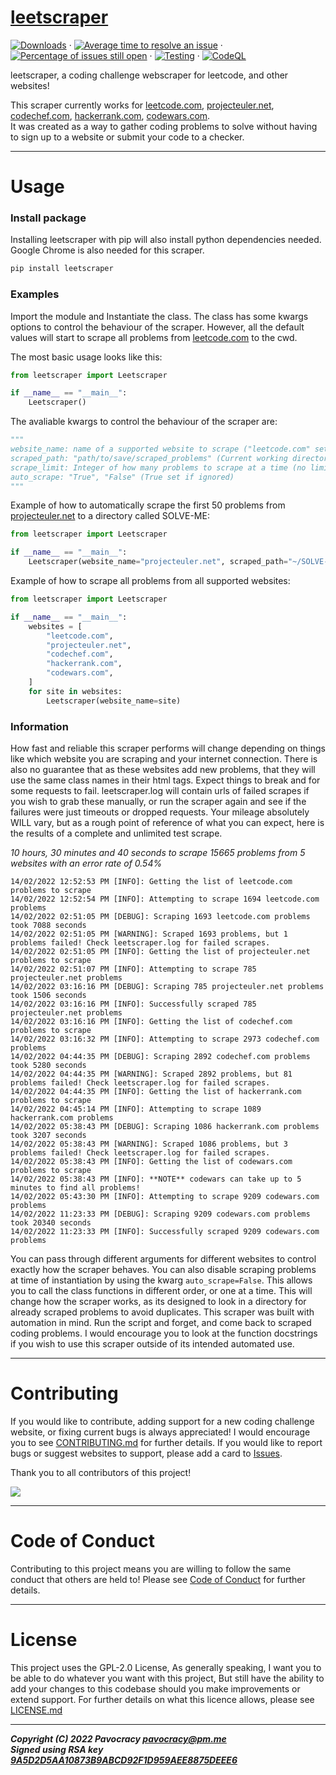 # [leetscraper](https://pypi.org/project/leetscraper/ "leetscraper on pypi")  
[![Downloads](https://pepy.tech/badge/leetscraper)](https://pepy.tech/project/leetscraper "Total downloads from pypi") &middot; [![Average time to resolve an issue](http://isitmaintained.com/badge/resolution/pavocracy/leetscraper.svg)](http://isitmaintained.com/project/pavocracy/leetscraper "Average time to resolve an issue") &middot; [![Percentage of issues still open](http://isitmaintained.com/badge/open/pavocracy/leetscraper.svg)](http://isitmaintained.com/project/pavocracy/leetscraper "Percentage of issues still open") &middot; [![Testing](https://github.com/Pavocracy/leetscraper/actions/workflows/run_tests.yml/badge.svg)](https://github.com/Pavocracy/leetscraper/actions/workflows/run_tests.yml) &middot; [![CodeQL](https://github.com/Pavocracy/leetscraper/actions/workflows/codeql-analysis.yml/badge.svg)](https://github.com/Pavocracy/leetscraper/actions/workflows/codeql-analysis.yml)  
  
leetscraper, a coding challenge webscraper for leetcode, and other websites!  
  
This scraper currently works for 
[leetcode.com](https://leetcode.com "leetcode website"), 
[projecteuler.net](https://projecteuler.net "projecteuler website"), 
[codechef.com](https://codechef.com "codechef website"), 
[hackerrank.com](https://hackerrank.com "hackerrank website"),
[codewars.com](https://codewars.com "codewars website").  
It was created as a way to gather coding problems to solve without having to sign up to a website or submit your code to a checker.

***

# Usage
  
### Install package

Installing leetscraper with pip will also install python dependencies needed. Google Chrome is also needed for this scraper.
```python
pip install leetscraper
```

### Examples

Import the module and Instantiate the class. The class has some kwargs options to control the behaviour of the scraper.
However, all the default values will start to scrape all problems from [leetcode.com](https://leetcode.com "leetcode website") to the cwd.
  
The most basic usage looks like this:
```python
from leetscraper import Leetscraper

if __name__ == "__main__":
    Leetscraper()
```

The avaliable kwargs to control the behaviour of the scraper are:
```python
"""
website_name: name of a supported website to scrape ("leetcode.com" set if ignored)
scraped_path: "path/to/save/scraped_problems" (Current working directory set if ignored)
scrape_limit: Integer of how many problems to scrape at a time (no limit set if ignored)
auto_scrape: "True", "False" (True set if ignored)
"""
```

Example of how to automatically scrape the first 50 problems from [projecteuler.net](https://projecteuler.net "project euler website") to a directory called SOLVE-ME:
```python
from leetscraper import Leetscraper

if __name__ == "__main__":
    Leetscraper(website_name="projecteuler.net", scraped_path="~/SOLVE-ME", scrape_limit=50)
```

Example of how to scrape all problems from all supported websites:
```python
from leetscraper import Leetscraper

if __name__ == "__main__":
    websites = [
        "leetcode.com",
        "projecteuler.net",
        "codechef.com",
        "hackerrank.com",
        "codewars.com",
    ]
    for site in websites:
        Leetscraper(website_name=site)
```

### Information

How fast and reliable this scraper performs will change depending on things like which website you are scraping and your internet connection. 
There is also no guarantee that as these websites add new problems, that they will use the same class names in their html tags. Expect things 
to break and for some requests to fail. leetscraper.log will contain urls of failed scrapes if you wish to grab these manually, or run the scraper
again and see if the failures were just timeouts or dropped requests. Your mileage absolutely WILL vary, but as a rough point of reference of what you can expect, here is the results of a complete and unlimited test scrape.  
  
 *10 hours, 30 minutes and 40 seconds to scrape 15665 problems from 5 websites with an error rate of 0.54%*
```
14/02/2022 12:52:53 PM [INFO]: Getting the list of leetcode.com problems to scrape
14/02/2022 12:52:54 PM [INFO]: Attempting to scrape 1694 leetcode.com problems
14/02/2022 02:51:05 PM [DEBUG]: Scraping 1693 leetcode.com problems took 7088 seconds
14/02/2022 02:51:05 PM [WARNING]: Scraped 1693 problems, but 1 problems failed! Check leetscraper.log for failed scrapes.
14/02/2022 02:51:05 PM [INFO]: Getting the list of projecteuler.net problems to scrape
14/02/2022 02:51:07 PM [INFO]: Attempting to scrape 785 projecteuler.net problems
14/02/2022 03:16:16 PM [DEBUG]: Scraping 785 projecteuler.net problems took 1506 seconds
14/02/2022 03:16:16 PM [INFO]: Successfully scraped 785 projecteuler.net problems
14/02/2022 03:16:16 PM [INFO]: Getting the list of codechef.com problems to scrape
14/02/2022 03:16:32 PM [INFO]: Attempting to scrape 2973 codechef.com problems
14/02/2022 04:44:35 PM [DEBUG]: Scraping 2892 codechef.com problems took 5280 seconds
14/02/2022 04:44:35 PM [WARNING]: Scraped 2892 problems, but 81 problems failed! Check leetscraper.log for failed scrapes.
14/02/2022 04:44:35 PM [INFO]: Getting the list of hackerrank.com problems to scrape
14/02/2022 04:45:14 PM [INFO]: Attempting to scrape 1089 hackerrank.com problems
14/02/2022 05:38:43 PM [DEBUG]: Scraping 1086 hackerrank.com problems took 3207 seconds
14/02/2022 05:38:43 PM [WARNING]: Scraped 1086 problems, but 3 problems failed! Check leetscraper.log for failed scrapes.
14/02/2022 05:38:43 PM [INFO]: Getting the list of codewars.com problems to scrape
14/02/2022 05:38:43 PM [INFO]: **NOTE** codewars can take up to 5 minutes to find all problems!
14/02/2022 05:43:30 PM [INFO]: Attempting to scrape 9209 codewars.com problems
14/02/2022 11:23:33 PM [DEBUG]: Scraping 9209 codewars.com problems took 20340 seconds
14/02/2022 11:23:33 PM [INFO]: Successfully scraped 9209 codewars.com problems
```

You can pass through different arguments for different websites to control exactly how the scraper behaves.
You can also disable scraping problems at time of instantiation by using the kwarg `auto_scrape=False`.
This allows you to call the class functions in different order, or one at a time.
This will change how the scraper works, as its designed to look in a directory for already scraped problems to avoid duplicates.
This scraper was built with automation in mind. Run the script and forget, and come back to scraped coding problems.
I would encourage you to look at the function docstrings if you wish to use this scraper outside of its intended automated use.

***

# Contributing
If you would like to contribute, adding support for a new coding challenge website, or fixing current bugs is always appreciated!
I would encourage you to see [CONTRIBUTING.md](https://github.com/Pavocracy/leetscraper/blob/main/docs/CONTRIBUTING.md "Contributing doc") for further details.
If you would like to report bugs or suggest websites to support, please add a card to [Issues](https://github.com/Pavocracy/leetscraper/issues "Github issues").  
  
Thank you to all contributors of this project!  
  
<a href="https://github.com/pavocracy/leetscraper/graphs/contributors">
  <img src="https://contrib.rocks/image?repo=pavocracy/leetscraper" />
</a>  

***

# Code of Conduct

Contributing to this project means you are willing to follow the same conduct that others are held to! Please see [Code of Conduct](https://github.com/Pavocracy/leetscraper/blob/main/docs/CODE_OF_CONDUCT.md "Code of conduct doc") for further details.

***

# License
This project uses the GPL-2.0 License, As generally speaking, I want you to be able to do whatever you want with this project, But still have the ability to add your changes
to this codebase should you make improvements or extend support.
For further details on what this licence allows, please see [LICENSE.md](https://github.com/Pavocracy/leetscraper/blob/main/LICENSE.md "GPL v2 Licence")

***

***Copyright (C) 2022 Pavocracy <pavocracy@pm.me>***  
***Signed using RSA key [9A5D2D5AA10873B9ABCD92F1D959AEE8875DEEE6](https://github.com/Pavocracy/Pavocracy/blob/main/public.key "Public RSA Key")***  
